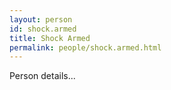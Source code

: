```yaml
---
layout: person
id: shock.armed
title: Shock Armed
permalink: people/shock.armed.html
---
```


Person details...